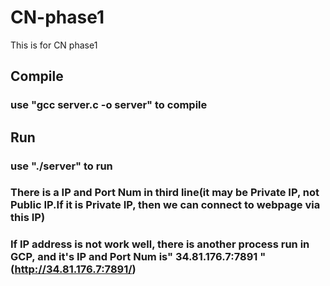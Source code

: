 # CN-phase1    
This is for CN phase1
## Compile  
### use "gcc server.c -o server" to compile  
## Run  
### use "./server" to run
### There is a IP and Port Num in third line(it may be Private IP, not Public IP.If it is Private IP, then we can connect to webpage via this IP)
### If IP address is not work well, there is another process run in GCP, and it's IP and Port Num is" 34.81.176.7:7891 "(http://34.81.176.7:7891/)
